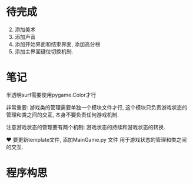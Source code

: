 # 待完成
2. 添加美术
3. 添加声音
4. 添加开始界面和结束界面, 添加高分榜
5. 添加主界面键位切换机制. 

#  笔记
半透明surf需要使用pygame.Color才行

非常重要: 游戏类的管理需要单独一个模块文件才行, 这个模块只负责游戏状态的管理和类之间的交互, 本身不要负责任何游戏机制. 

注意游戏状态的管理要有两个机制: 游戏状态的持续和游戏状态的转换.

♥ 要更新template文件, 添加MainGame.py 文件 用于游戏状态的管理和类之间的交互. 

# 程序构思


